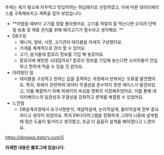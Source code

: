주제는 제가 평소에 자주먹고 맛있어하는 하남돼지로 선정하였고, 이에 따른 데이터베이스를 구축해보자고 계획을 잡아 보았습니다.

- **어렸을 때부터 고기를 정말 좋아했어요. 고기를 적절히 잘 먹는다면 오히려 단백질 보충 및 체중 관리를 위해 돼지고기가 필수라고 생각해요. **
- DB구성
  - 매니저, 알바, 사장, 고기관리 테이블을 자세히 구성했어요.
  - 가게를 체계적으로 관리 할 수 있어요.
  - 고기, 음식들에 칼로리 정보를 기입 해 놓았어요.
  - 칼로리에 예민한 시대잖아요? 칼로리 정보를 기입해 놓는다면 소비자들이 안심하고 편하게 먹을 수 있을 것 같아요.
- 어려웠던 점
  - 테이블을 구성하고 원하는 값을 출력하는 과정에서 반복되는 오류를 발견했어요. 특히, 외래키 관련하여 데이터 무결성을 준수하지 못한 케이스가 발견되었고, 이를 해결하기 위해 외래키의 속성을 명확히 지정해주었어요. 이를 통해 데이터베이스의 일관성과 무결성을 강화하고 문제를 해결할 수 있었어요.
- 느낀점
  - DB설계과정에서 요구사항분석, 개념적설계, 논리적설계, 물리적설계 전부 중요하다고 생각이 되었어요. 특히 ER다이어그램을 정확하게 그려야 나중에 설계할 때 많은 도움이 될거라고 생각했고, 조금 더 꼼꼼히 설계를 해야겠다고 느꼈어요.

https://dinoqos.tistory.com/5

**자세한 내용은 블로그에 있습니다.**

